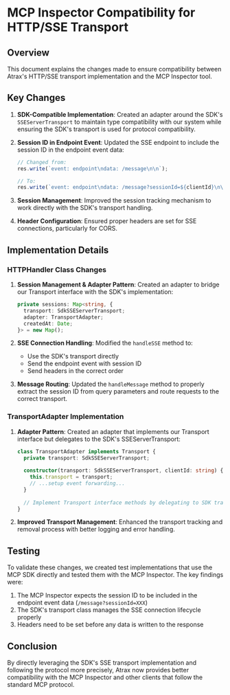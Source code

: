 # MCP Inspector Compatibility for HTTP/SSE Transport

## Overview

This document explains the changes made to ensure compatibility between Atrax's HTTP/SSE transport implementation and the MCP Inspector tool.

## Key Changes

1. **SDK-Compatible Implementation**: Created an adapter around the SDK's `SSEServerTransport` to maintain type compatibility with our system while ensuring the SDK's transport is used for protocol compatibility.

2. **Session ID in Endpoint Event**: Updated the SSE endpoint to include the session ID in the endpoint event data:
   ```javascript
   // Changed from:
   res.write(`event: endpoint\ndata: /message\n\n`);
   
   // To:
   res.write(`event: endpoint\ndata: /message?sessionId=${clientId}\n\n`);
   ```

3. **Session Management**: Improved the session tracking mechanism to work directly with the SDK's transport handling.

4. **Header Configuration**: Ensured proper headers are set for SSE connections, particularly for CORS.

## Implementation Details

### HTTPHandler Class Changes

1. **Session Management & Adapter Pattern**: Created an adapter to bridge our Transport interface with the SDK's implementation:
   ```typescript
   private sessions: Map<string, {
     transport: SdkSSEServerTransport;
     adapter: TransportAdapter;
     createdAt: Date;
   }> = new Map();
   ```

2. **SSE Connection Handling**: Modified the `handleSSE` method to:
   - Use the SDK's transport directly
   - Send the endpoint event with session ID 
   - Send headers in the correct order

3. **Message Routing**: Updated the `handleMessage` method to properly extract the session ID from query parameters and route requests to the correct transport.

### TransportAdapter Implementation

1. **Adapter Pattern**: Created an adapter that implements our Transport interface but delegates to the SDK's SSEServerTransport:
   ```typescript
   class TransportAdapter implements Transport {
     private transport: SdkSSEServerTransport;
     
     constructor(transport: SdkSSEServerTransport, clientId: string) {
       this.transport = transport;
       // ...setup event forwarding...
     }
     
     // Implement Transport interface methods by delegating to SDK transport
   }
   ```

2. **Improved Transport Management**: Enhanced the transport tracking and removal process with better logging and error handling.

## Testing

To validate these changes, we created test implementations that use the MCP SDK directly and tested them with the MCP Inspector. The key findings were:

1. The MCP Inspector expects the session ID to be included in the endpoint event data (`/message?sessionId=XXX`)
2. The SDK's transport class manages the SSE connection lifecycle properly
3. Headers need to be set before any data is written to the response

## Conclusion

By directly leveraging the SDK's SSE transport implementation and following the protocol more precisely, Atrax now provides better compatibility with the MCP Inspector and other clients that follow the standard MCP protocol.